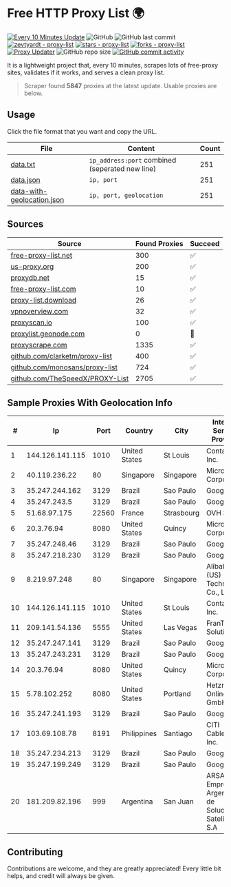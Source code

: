
# Free HTTP Proxy List 🌍

[![Every 10 Minutes Update](https://github.com/mertguvencli/http-proxy-list/actions/workflows/main.yml/badge.svg?branch=main)](https://github.com/mertguvencli/http-proxy-list/actions/workflows/main.yml)
![GitHub](https://img.shields.io/github/license/mertguvencli/http-proxy-list)
![GitHub last commit](https://img.shields.io/github/last-commit/mertguvencli/http-proxy-list)
[![zevtyardt - proxy-list](https://img.shields.io/static/v1?label=zevtyardt&message=proxy-list&color=blue&logo=github)](https://github.com/zevtyardt/proxy-list "Go to GitHub repo")
[![stars - proxy-list](https://img.shields.io/github/stars/zevtyardt/proxy-list?style=social)](https://github.com/zevtyardt/proxy-list)
[![forks - proxy-list](https://img.shields.io/github/forks/zevtyardt/proxy-list?style=social)](https://github.com/zevtyardt/proxy-list)
[![Proxy Updater](https://github.com/zevtyardt/proxy-list/workflows/Proxy%20Updater/badge.svg)](https://github.com/zevtyardt/proxy-list/actions?query=workflow:"Proxy+Updater")
![GitHub repo size](https://img.shields.io/github/repo-size/zevtyardt/proxy-list)
[![GitHub commit activity](https://img.shields.io/github/commit-activity/m/zevtyardt/proxy-list?logo=commits)](https://github.com/zevtyardt/proxy-list/commits/main)

It is a lightweight project that, every 10 minutes, scrapes lots of free-proxy sites, validates if it works, and serves a clean proxy list.

> Scraper found **5847** proxies at the latest update. Usable proxies are below.

## Usage

Click the file format that you want and copy the URL.

|File|Content|Count|
|----|-------|-----|
|[data.txt](https://raw.githubusercontent.com/mertguvencli/http-proxy-list/main/proxy-list/data.txt)|`ip_address:port` combined (seperated new line)|251|
|[data.json](https://raw.githubusercontent.com/mertguvencli/http-proxy-list/main/proxy-list/data.json)|`ip, port`|251|
|[data-with-geolocation.json](https://raw.githubusercontent.com/mertguvencli/http-proxy-list/main/proxy-list/data-with-geolocation.json)|`ip, port, geolocation`|251|

## Sources

|Source|Found Proxies|Succeed|
|------|-------------|-------|
|[free-proxy-list.net](https://free-proxy-list.net)|300|✅|
|[us-proxy.org](https://www.us-proxy.org)|200|✅|
|[proxydb.net](http://proxydb.net)|15|✅|
|[free-proxy-list.com](https://free-proxy-list.com/?page=&port=&type%5B%5D=http&type%5B%5D=https&up_time=0&search=Search)|10|✅|
|[proxy-list.download](https://www.proxy-list.download/HTTP)|26|✅|
|[vpnoverview.com](https://vpnoverview.com/privacy/anonymous-browsing/free-proxy-servers)|32|✅|
|[proxyscan.io](https://www.proxyscan.io)|100|✅|
|[proxylist.geonode.com](https://proxylist.geonode.com/api/proxy-list?limit=300&page=1&sort_by=lastChecked&sort_type=desc&protocols=http,https)|0|🚫|
|[proxyscrape.com](https://api.proxyscrape.com/v2/?request=displayproxies&protocol=http&timeout=10000&country=all&ssl=all&anonymity=all)|1335|✅|
|[github.com/clarketm/proxy-list](https://raw.githubusercontent.com/clarketm/proxy-list/master/proxy-list-raw.txt)|400|✅|
|[github.com/monosans/proxy-list](https://raw.githubusercontent.com/monosans/proxy-list/main/proxies/http.txt)|724|✅|
|[github.com/TheSpeedX/PROXY-List](https://raw.githubusercontent.com/TheSpeedX/PROXY-List/master/http.txt)|2705|✅|


## Sample Proxies With Geolocation Info

|#|Ip|Port|Country|City|Internet Service Provider|
|-|--|----|-------|----|-------------------------|
|1|144.126.141.115|1010|United States|St Louis|Contabo Inc.|
|2|40.119.236.22|80|Singapore|Singapore|Microsoft Corporation|
|3|35.247.244.162|3129|Brazil|Sao Paulo|Google LLC|
|4|35.247.243.5|3129|Brazil|Sao Paulo|Google LLC|
|5|51.68.97.175|22560|France|Strasbourg|OVH SAS|
|6|20.3.76.94|8080|United States|Quincy|Microsoft Corporation|
|7|35.247.248.46|3129|Brazil|Sao Paulo|Google LLC|
|8|35.247.218.230|3129|Brazil|Sao Paulo|Google LLC|
|9|8.219.97.248|80|Singapore|Singapore|Alibaba (US) Technology Co., Ltd.|
|10|144.126.141.115|1010|United States|St Louis|Contabo Inc.|
|11|209.141.54.136|5555|United States|Las Vegas|FranTech Solutions|
|12|35.247.247.141|3129|Brazil|Sao Paulo|Google LLC|
|13|35.247.243.231|3129|Brazil|Sao Paulo|Google LLC|
|14|20.3.76.94|8080|United States|Quincy|Microsoft Corporation|
|15|5.78.102.252|8080|United States|Portland|Hetzner Online GmbH|
|16|35.247.241.193|3129|Brazil|Sao Paulo|Google LLC|
|17|103.69.108.78|8191|Philippines|Santiago|CITI Cableworld Inc.|
|18|35.247.234.213|3129|Brazil|Sao Paulo|Google LLC|
|19|35.247.199.249|3129|Brazil|Sao Paulo|Google LLC|
|20|181.209.82.196|999|Argentina|San Juan|ARSAT - Empresa Argentina de Soluciones Satelitales S.A|



## Contributing

Contributions are welcome, and they are greatly appreciated! Every
little bit helps, and credit will always be given.

